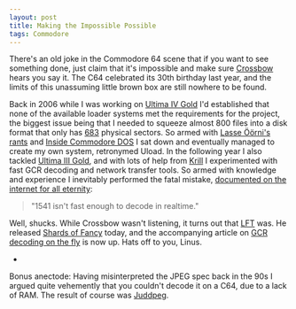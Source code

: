 ```yaml
---
layout: post
title: Making the Impossible Possible
tags: Commodore
---
```


There's an old joke in the Commodore 64 scene that if you want to see something done, just claim that it's impossible and make sure [Crossbow](http://csdb.dk/scener/?id=8056) hears you say it. The C64 celebrated its 30th birthday last year, and the limits of this unassuming little brown box are still nowhere to be found.

Back in 2006 while I was working on [Ultima IV Gold](http://csdb.dk/release/?id=39893) I'd established that none of the available loader systems met the requirements for the project, the biggest issue being that I needed to squeeze almost 800 files into a disk format that only has [683](http://en.wikipedia.org/wiki/Commodore_1541#Media) physical sectors. So armed with [Lasse Öörni's rants](http://covertbitops.c64.org/) and [Inside Commodore DOS](http://www.pagetable.com/?p=630) I sat down and eventually managed to create my own system, retronymed Uload. In the following year I also tackled [Ultima III Gold](http://csdb.dk/release/?id=51363), and with lots of help from [Krill](http://csdb.dk/scener/?id=8104) I experimented with fast GCR decoding and network transfer tools. So armed with knowledge and experience I inevitably performed the fatal mistake, [documented on the internet for all eternity](http://csdb.dk/forums/index.php?roomid=11&topicid=43923&showallposts=1#45912):

> "1541 isn't fast enough to decode in realtime." 

Well, shucks. While Crossbow wasn't listening, it turns out that [LFT](http://csdb.dk/scener/?id=16473) was. He released [Shards of Fancy](http://csdb.dk/release/?id=117358) today, and the accompanying article on [GCR decoding on the fly](http://linusakesson.net/programming/gcr-decoding/index.php) is now up. Hats off to you, Linus.

-

Bonus anectode: Having misinterpreted the JPEG spec back in the 90s I argued quite vehemently that you couldn't decode it on a C64, due to a lack of RAM. The result of course was [Juddpeg](http://www.ffd2.com/fridge/jpeg/).